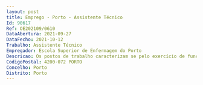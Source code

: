 ```yaml
--- 
layout: post
title: Emprego - Porto - Assistente Técnico
Id: 90617
Ref: OE202109/0610
DataAbertura: 2021-09-27
DataFecho: 2021-10-12
Trabalho: Assistente Técnico
Empregador: Escola Superior de Enfermagem do Porto
Descricao: Os postos de trabalho caracterizam se pelo exercício de funções na carreira geral e na categoria de assistente técnico, tal como descrito no anexo referido no n.º 2 do artigo 88.º e do mapa anexo à LTFP
CodigoPostal: 4200-072 PORTO
Concelho: Porto
Distrito: Porto
--- 
```

